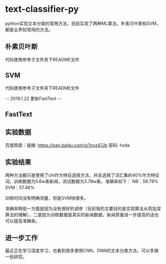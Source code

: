 # text-classifier-py
python实现文本分类的常用方法，目前实现了两种ML算法，朴素贝叶斯和SVM，都是业界较常用的方法。

## 朴素贝叶斯

代码使用参考子文件夹下README文件

## SVM

代码使用参考子文件夹下README文件

-- 2019.1.22 更新FastText --
## FastText

## 实验数据

百度网盘：链接: https://pan.baidu.com/s/1nvz47Jb 密码: hxda


## 实验结果

两种方法都只是使用了chi作为特征选择方法，并且选择了词汇集的40%作为特征词。训练数据为5.6w条新闻，测试数据为3.78w条，准确率如下：
NB：59.79%
SVM：57.46%

训练时间没有明确测量，但是SVM快很多。

准确率稍低一方面是因为没有很好的调参（目前我的主要目的是实现算法从而加深算法的理解），二是因为训练数据是真实的新闻数据，新闻质量进一步提高的话也可以提高准确率。

## 进一步工作

最近正在学习深度学习，也看到很多使用CNN，DNN的文本分类方法，可以多做一些研究。
